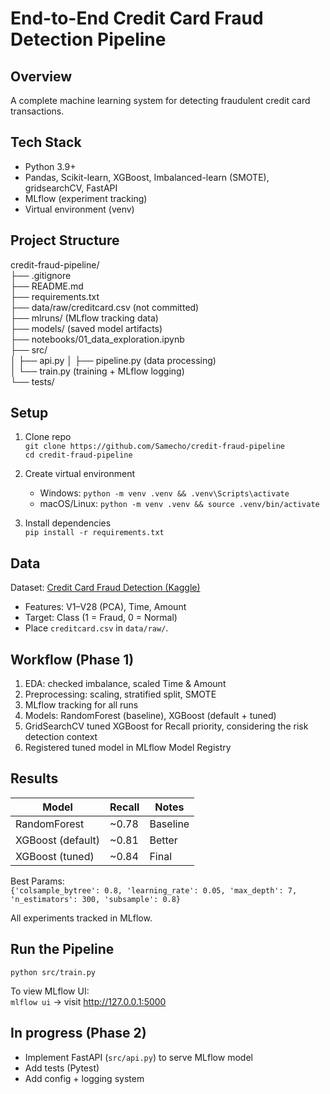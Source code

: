 # End-to-End Credit Card Fraud Detection Pipeline

## Overview
A complete machine learning system for detecting fraudulent credit card transactions.  

## Tech Stack
- Python 3.9+
- Pandas, Scikit-learn, XGBoost, Imbalanced-learn (SMOTE), gridsearchCV, FastAPI
- MLflow (experiment tracking)
- Virtual environment (venv)

## Project Structure
credit-fraud-pipeline/  
├── .gitignore  
├── README.md  
├── requirements.txt  
├── data/raw/creditcard.csv (not committed)  
├── mlruns/ (MLflow tracking data)  
├── models/ (saved model artifacts)  
├── notebooks/01_data_exploration.ipynb  
├── src/   
│   ├── api.py
│   ├── pipeline.py (data processing)  
│   └── train.py (training + MLflow logging)  
└── tests/

## Setup
1. Clone repo  
   `git clone https://github.com/Samecho/credit-fraud-pipeline`  
   `cd credit-fraud-pipeline`

2. Create virtual environment  
   - Windows: `python -m venv .venv && .venv\Scripts\activate`  
   - macOS/Linux: `python -m venv .venv && source .venv/bin/activate`

3. Install dependencies  
   `pip install -r requirements.txt`

## Data
Dataset: [Credit Card Fraud Detection (Kaggle)](https://www.kaggle.com/datasets/mlg-ulb/creditcardfraud)  
- Features: V1–V28 (PCA), Time, Amount  
- Target: Class (1 = Fraud, 0 = Normal)  
- Place `creditcard.csv` in `data/raw/`.

## Workflow (Phase 1)
1. EDA: checked imbalance, scaled Time & Amount  
2. Preprocessing: scaling, stratified split, SMOTE  
3. MLflow tracking for all runs  
4. Models: RandomForest (baseline), XGBoost (default + tuned)  
5. GridSearchCV tuned XGBoost for Recall priority, considering the risk detection context 
6. Registered tuned model in MLflow Model Registry

## Results
| Model | Recall | Notes |
|--------|---------|-------|
| RandomForest | ~0.78 | Baseline |
| XGBoost (default) | ~0.81 | Better |
| XGBoost (tuned) | ~0.84 | Final |

Best Params:  
`{'colsample_bytree': 0.8, 'learning_rate': 0.05, 'max_depth': 7, 'n_estimators': 300, 'subsample': 0.8}`  

All experiments tracked in MLflow.

## Run the Pipeline
`python src/train.py`  

To view MLflow UI:  
`mlflow ui` → visit http://127.0.0.1:5000

## In progress (Phase 2)
- Implement FastAPI (`src/api.py`) to serve MLflow model  
- Add tests (Pytest)  
- Add config + logging system
